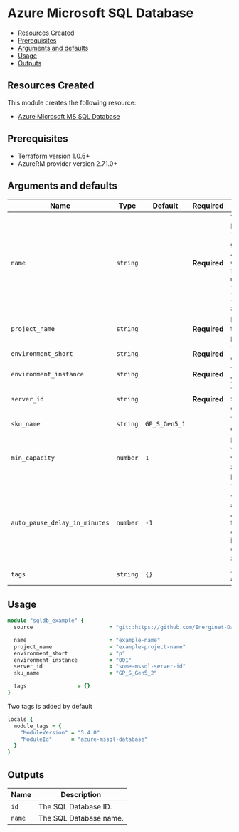 # Azure Microsoft SQL Database

- [Resources Created](#resources-created)
- [Prerequisites](#prerequisites)
- [Arguments and defaults](#arguments-and-defaults)
- [Usage](#usage)
- [Outputs](#outputs)

## Resources Created

This module creates the following resource:

- [Azure Microsoft MS SQL Database](https://registry.terraform.io/providers/hashicorp/azurerm/latest/docs/resources/mssql_database)

## Prerequisites

- Terraform version 1.0.6+
- AzureRM provider version 2.71.0+

## Arguments and defaults

| Name | Type | Default | Required | Description |
|-|-|-|-|-|
| `name` | `string` | | **Required** | The name of the Microsoft SQL Server. This needs to be globally unique within Azure. The final name of the resource will follow this syntax `mssqldb-{name}-{project_name}-{environment_short}-{environment_instance}` and be in lowercase. |
| `project_name` | `string` | | **Required** | Name of the project this infrastructure is a part of. |
| `environment_short` | `string` | | **Required** | The short value name of your environment. |
| `environment_instance` | `string` | | **Required** |  The instance number of your environment. |
| `server_id` | `string` | | **Required** | The ID of the SQL Server on which to create the database. |
| `sku_name` | `string` | `GP_S_Gen5_1` | | The SKU of the database to be created. |
| `min_capacity` | `number` | `1` | | Minimal capacity of vCores that database will always have allocated, if not paused. |
| `auto_pause_delay_in_minutes` | `number`| `-1` | | Time in minutes after which database is automatically paused. A value of -1 means that automatic pause is disabled. This property is only settable for General Purpose Serverless databases. |
| `tags` | `string` | `{}` | | A mapping of tags to assign to the resource. |

## Usage

```ruby
module "sqldb_example" { 
  source                        = "git::https://github.com/Energinet-DataHub/geh-terraform-modules.git//azure/sql-database?ref=5.4.0"

  name                          = "example-name"
  project_name                  = "example-project-name"
  environment_short             = "p"
  environment_instance          = "001"
  server_id                     = "some-mssql-server-id"
  sku_name                      = "GP_S_Gen5_2"

  tags                = {}
}
```

Two tags is added by default

```ruby
locals {
  module_tags = {
    "ModuleVersion" = "5.4.0"
    "ModuleId"      = "azure-mssql-database"
  }
}
```

## Outputs

| Name | Description |
|-|-|
| `id` | The SQL Database ID. |
| `name` | The SQL Database name. |
